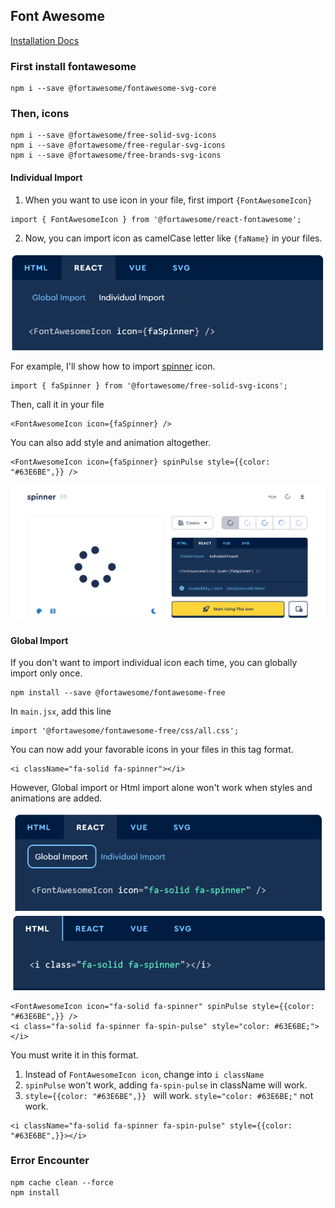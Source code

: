 ## Font Awesome
[Installation Docs](https://docs.fontawesome.com/web/use-with/react/)
### First install fontawesome
```
npm i --save @fortawesome/fontawesome-svg-core
```

### Then, icons
```
npm i --save @fortawesome/free-solid-svg-icons
npm i --save @fortawesome/free-regular-svg-icons
npm i --save @fortawesome/free-brands-svg-icons
```
#### Individual Import
1. When you want to use icon in your file, first import `{FontAwesomeIcon}`
```
import { FontAwesomeIcon } from '@fortawesome/react-fontawesome';
```
2. Now, you can import icon as camelCase letter like `{faName}` in your files.

![IndiImport](img/indifa.png)

For example, I'll show how to import [spinner](https://fontawesome.com/icons/spinner?f=classic&s=solid) icon.
```
import { faSpinner } from '@fortawesome/free-solid-svg-icons';
```
Then, call it in your file
```
<FontAwesomeIcon icon={faSpinner} />
```
You can also add style and animation altogether.
```
<FontAwesomeIcon icon={faSpinner} spinPulse style={{color: "#63E6BE",}} />
```

![SpinnerImport](img/spinnerfa.png)

#### Global Import
If you don't want to import individual icon each time, you can globally import only once.
```
npm install --save @fortawesome/fontawesome-free
```
In `main.jsx`, add this line
```
import '@fortawesome/fontawesome-free/css/all.css';
```
You can now add your favorable icons in your files in this tag format.

```
<i className="fa-solid fa-spinner"></i>
```
However, Global import or Html import alone won't work when styles and animations are added.

![GlobalImport](img/globalfa.png) ![HtmlImport](img/htmlfa.png)

```
<FontAwesomeIcon icon="fa-solid fa-spinner" spinPulse style={{color: "#63E6BE",}} />
<i class="fa-solid fa-spinner fa-spin-pulse" style="color: #63E6BE;"></i>
```
You must write it in this format.
1. Instead of `FontAwesomeIcon icon`, change into `i className`
2. `spinPulse` won't work, adding `fa-spin-pulse` in className will work.
3. `style={{color: "#63E6BE",}} ` will work. `style="color: #63E6BE;"` not work.
```
<i className="fa-solid fa-spinner fa-spin-pulse" style={{color: "#63E6BE",}}></i>
```
### Error Encounter
```
npm cache clean --force
npm install
```
